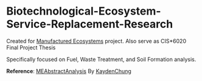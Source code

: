 # Biotechnological-Ecosystem-Service-Replacement-Research
Created for [Manufactured Ecosystems](https://www.manufacturedecosystems.com/) project.
Also serve as CIS*6020 Final Project Thesis

Specifically focused on Fuel, Waste Treatment, and Soil Formation analysis.

**Reference**: [MEAbstractAnalysis](https://github.com/KaydenChung/MEAbstractAnalysis) By [KaydenChung](https://github.com/KaydenChung)
